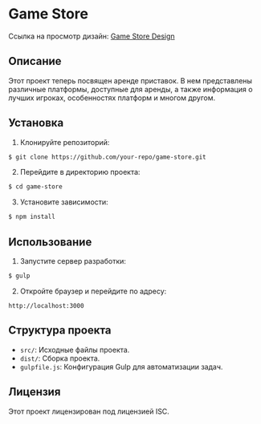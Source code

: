 # Game Store

Ссылка на просмотр дизайн: [Game Store Design](https://shcdevelops.github.io/gamers-design/)

## Описание

Этот проект теперь посвящен аренде приставок. В нем представлены различные платформы, доступные для аренды, а также информация о лучших игроках, особенностях платформ и многом другом.

## Установка

1. Клонируйте репозиторий:

```bash
$ git clone https://github.com/your-repo/game-store.git
```

2. Перейдите в директорию проекта:

```bash
$ cd game-store
```

3. Установите зависимости:

```bash
$ npm install
```

## Использование

1. Запустите сервер разработки:

```bash
$ gulp
```

2. Откройте браузер и перейдите по адресу:

```text
http://localhost:3000
```

## Структура проекта

- `src/`: Исходные файлы проекта.
- `dist/`: Сборка проекта.
- `gulpfile.js`: Конфигурация Gulp для автоматизации задач.

## Лицензия

Этот проект лицензирован под лицензией ISC.